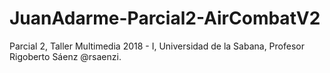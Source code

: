 # JuanAdarme-Parcial2-AirCombatV2
Parcial 2, Taller Multimedia 2018 - I, Universidad de la Sabana, Profesor Rigoberto Sáenz @rsaenzi.
